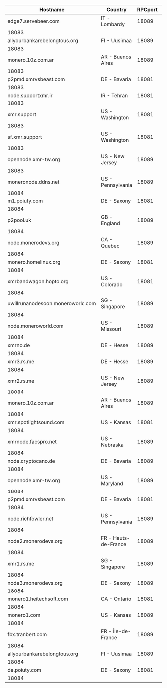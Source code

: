 Hostname | Country | RPCport | P2Pport
--- | --- | --- | ---
edge7.servebeer.com | IT - Lombardy | 18089
 | 18083
allyourbankarebelongtous.org | FI - Uusimaa | 18089
 | 18083
monero.10z.com.ar | AR - Buenos Aires | 18089
 | 18083
p2pmd.xmrvsbeast.com | DE - Bavaria | 18081
 | 18083
node.supportxmr.ir | IR - Tehran | 18081
 | 18083
xmr.support | US - Washington | 18081
 | 18083
sf.xmr.support | US - Washington | 18081
 | 18083
opennode.xmr-tw.org | US - New Jersey | 18089
 | 18083
moneronode.ddns.net | US - Pennsylvania | 18089
 | 18084
m1.poiuty.com | DE - Saxony | 18081
 | 18084
p2pool.uk | GB - England | 18089
 | 18084
node.monerodevs.org | CA - Quebec | 18089
 | 18084
monero.homelinux.org | DE - Saxony | 18081
 | 18084
xmrbandwagon.hopto.org | US - Colorado | 18081
 | 18084
uwillrunanodesoon.moneroworld.com | SG - Singapore | 18089
 | 18084
node.moneroworld.com | US - Missouri | 18089
 | 18084
xmrno.de | DE - Hesse | 18089
 | 18084
xmr3.rs.me | DE - Hesse | 18089
 | 18084
xmr2.rs.me | US - New Jersey | 18089
 | 18084
monero.10z.com.ar | AR - Buenos Aires | 18089
 | 18084
xmr.spotlightsound.com | US - Kansas | 18081
 | 18084
xmrnode.facspro.net | US - Nebraska | 18089
 | 18084
node.cryptocano.de | DE - Bavaria | 18089
 | 18084
opennode.xmr-tw.org | US - Maryland | 18089
 | 18084
p2pmd.xmrvsbeast.com | DE - Bavaria | 18081
 | 18084
node.richfowler.net | US - Pennsylvania | 18089
 | 18084
node2.monerodevs.org | FR - Hauts-de-France | 18089
 | 18084
xmr1.rs.me | SG - Singapore | 18089
 | 18084
node3.monerodevs.org | DE - Saxony | 18089
 | 18084
monero1.heitechsoft.com | CA - Ontario | 18081
 | 18084
monero1.com | US - Kansas | 18089
 | 18084
fbx.tranbert.com | FR - Île-de-France | 18089
 | 18084
allyourbankarebelongtous.org | FI - Uusimaa | 18089
 | 18084
de.poiuty.com | DE - Saxony | 18081
 | 18084
